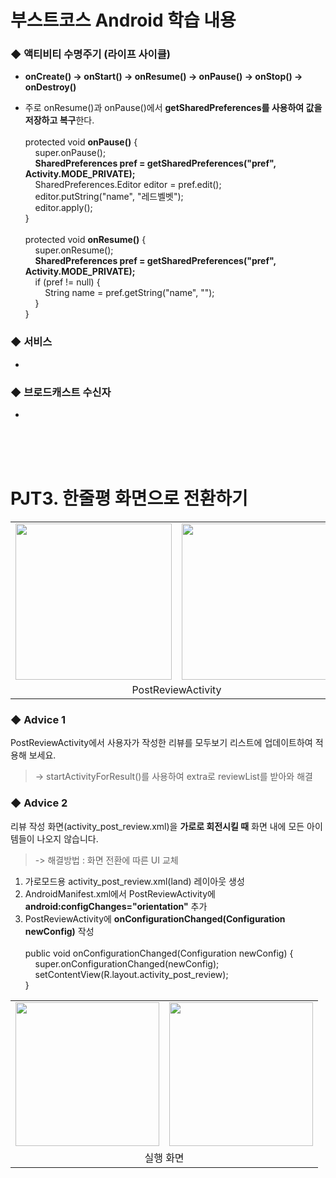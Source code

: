 # 부스트코스 Android 학습 내용<br> 

### ◆ 액티비티 수명주기 (라이프 사이클)
+ <b>onCreate() → onStart() → onResume() → onPause() → onStop() → onDestroy()</b>

+ 주로 onResume()과 onPause()에서 <b>getSharedPreferences를 사용하여 값을 저장하고 복구</b>한다.<br><br>
protected void <b>onPause()</b> {<br>
&nbsp;&nbsp;&nbsp;&nbsp;super.onPause();<br>
&nbsp;&nbsp;&nbsp;&nbsp;<b>SharedPreferences pref = getSharedPreferences("pref", Activity.MODE_PRIVATE);</b><br>
&nbsp;&nbsp;&nbsp;&nbsp;SharedPreferences.Editor editor = pref.edit();<br>
&nbsp;&nbsp;&nbsp;&nbsp;editor.putString("name", "레드벨벳");<br>
&nbsp;&nbsp;&nbsp;&nbsp;editor.apply();<br>
}<br><br>
protected void <b>onResume()</b> {<br>
&nbsp;&nbsp;&nbsp;&nbsp;super.onResume();<br>
&nbsp;&nbsp;&nbsp;&nbsp;<b>SharedPreferences pref = getSharedPreferences("pref", Activity.MODE_PRIVATE);</b><br>
&nbsp;&nbsp;&nbsp;&nbsp;if&nbsp;(pref != null) {<br>
&nbsp;&nbsp;&nbsp;&nbsp;&nbsp;&nbsp;&nbsp;&nbsp;String name = pref.getString("name", "");<br>
&nbsp;&nbsp;&nbsp;&nbsp;}<br>
}<br>

### ◆ 서비스
+ 

### ◆ 브로드캐스트 수신자
+ 
<br><br><br>

# PJT3. 한줄평 화면으로 전환하기
<table>
  <tr><td><img src="https://user-images.githubusercontent.com/25261296/62025945-8ca19300-b214-11e9-98b3-4ac83bc8ee70.png" width="250"></td>
      <td><img src="https://user-images.githubusercontent.com/25261296/62026008-b8bd1400-b214-11e9-9ee4-be9f548f032f.png" width="250"></td>
      <td><img src="https://user-images.githubusercontent.com/25261296/62026035-d0949800-b214-11e9-8bd8-e0a27b69df99.png" width="250"></td>   </tr>
  <tr>
    <td colspan="2" align="center">PostReviewActivity</td>
    <td align="center">ReviewListActivity</td>
  </tr>
</table>

### ◆ Advice 1
PostReviewActivity에서 사용자가 작성한 리뷰를 모두보기 리스트에 업데이트하여 적용해 보세요.<br>
> -> startActivityForResult()를 사용하여 extra로 reviewList를 받아와 해결

### ◆ Advice 2
리뷰 작성 화면(activity_post_review.xml)을 <b>가로로 회전시킬 때</b> 화면 내에 모든 아이템들이 나오지 않습니다.<br>
> -> 해결방법 : 화면 전환에 따른 UI 교체<br>
1) 가로모드용 activity_post_review.xml(land) 레이아웃 생성
2) AndroidManifest.xml에서 PostReviewActivity에 <b>android:configChanges="orientation"</b> 추가
3) PostReviewActivity에 <b>onConfigurationChanged(Configuration newConfig)</b> 작성<br><br>
public void onConfigurationChanged(Configuration newConfig) {<br>
  &nbsp;&nbsp;&nbsp;&nbsp;super.onConfigurationChanged(newConfig);<br>
  &nbsp;&nbsp;&nbsp;&nbsp;setContentView(R.layout.activity_post_review);<br>
}
<table>
  <tr>
    <td><img src="https://user-images.githubusercontent.com/25261296/62027212-143cd100-b218-11e9-8988-eb57c4228c3d.png" height="230"></td>
    <td><img src="https://user-images.githubusercontent.com/25261296/62029334-46046680-b21d-11e9-9cbf-dda74c148e01.png" height="230"></td>
  </tr>
  <tr>
    <td colspan="2" align="center">실행 화면</td>
  </tr>
</table>
